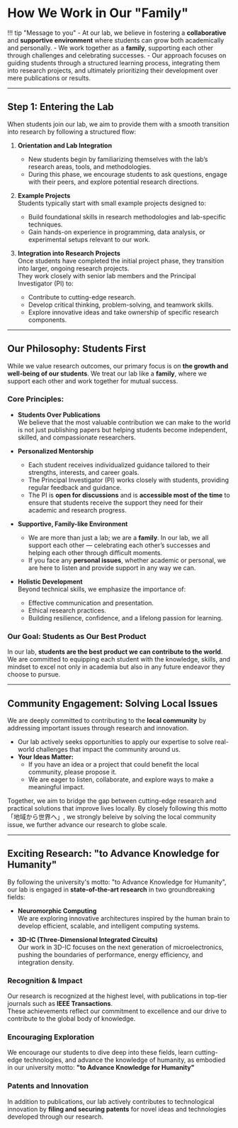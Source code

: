 # How We Work in Our "Family"

!!! tip "Message to you"
    - At our lab, we believe in fostering a **collaborative** and **supportive environment** where students can grow both academically and personally. 
    - We work together as a **family**, supporting each other through challenges and celebrating successes. 
    - Our approach focuses on guiding students through a structured learning process, integrating them into research projects, and ultimately prioritizing their development over mere publications or results.

---

## Step 1: Entering the Lab

When students join our lab, we aim to provide them with a smooth transition into research by following a structured flow:

1. **Orientation and Lab Integration**  
    - New students begin by familiarizing themselves with the lab’s research areas, tools, and methodologies.  
    - During this phase, we encourage students to ask questions, engage with their peers, and explore potential research directions.

2. **Example Projects**  
   Students typically start with small example projects designed to:
    - Build foundational skills in research methodologies and lab-specific techniques.
    - Gain hands-on experience in programming, data analysis, or experimental setups relevant to our work.
   
3. **Integration into Research Projects**  
   Once students have completed the initial project phase, they transition into larger, ongoing research projects.  
   They work closely with senior lab members and the Principal Investigator (PI) to:
    - Contribute to cutting-edge research.
    - Develop critical thinking, problem-solving, and teamwork skills.
    - Explore innovative ideas and take ownership of specific research components.

---

## Our Philosophy: Students First

While we value research outcomes, our primary focus is on **the growth and well-being of our students**. We treat our lab like a **family**, where we support each other and work together for mutual success.

### Core Principles:

- **Students Over Publications**  
  We believe that the most valuable contribution we can make to the world is not just publishing papers but helping students become independent, skilled, and compassionate researchers.

- **Personalized Mentorship**  
    - Each student receives individualized guidance tailored to their strengths, interests, and career goals.  
    - The Principal Investigator (PI) works closely with students, providing regular feedback and guidance. 
    - The PI is **open for discussions** and is **accessible most of the time** to ensure that students receive the support they need for their academic and research progress.

- **Supportive, Family-like Environment**  
    - We are more than just a lab; we are a **family**. In our lab, we all support each other — celebrating each other’s successes and helping each other through difficult moments.  
    - If you face any **personal issues**, whether academic or personal, we are here to listen and provide support in any way we can.

- **Holistic Development**  
  Beyond technical skills, we emphasize the importance of:
    - Effective communication and presentation.
    - Ethical research practices.
    - Building resilience, confidence, and a lifelong passion for learning.

### Our Goal: Students as Our Best Product

In our lab, **students are the best product we can contribute to the world**.  
We are committed to equipping each student with the knowledge, skills, and mindset to excel not only in academia but also in any future endeavor they choose to pursue.

---

## Community Engagement: Solving Local Issues

We are deeply committed to contributing to the **local community** by addressing important issues through research and innovation.  

- Our lab actively seeks opportunities to apply our expertise to solve real-world challenges that impact the community around us.  
- **Your Ideas Matter:**  
    - If you have an idea or a project that could benefit the local community, please propose it.  
    - We are eager to listen, collaborate, and explore ways to make a meaningful impact.

Together, we aim to bridge the gap between cutting-edge research and practical solutions that improve lives locally. By closely following this motto「地域から世界へ」, we strongly beleive by solving the local community issue, we further advance our research to globe scale.

---

## Exciting Research: "to Advance Knowledge for Humanity"

By following the university's motto: "to Advance Knowledge for Humanity", our lab is engaged in **state-of-the-art research** in two groundbreaking fields:

- **Neuromorphic Computing**  
  We are exploring innovative architectures inspired by the human brain to develop efficient, scalable, and intelligent computing systems.

- **3D-IC (Three-Dimensional Integrated Circuits)**  
  Our work in 3D-IC focuses on the next generation of microelectronics, pushing the boundaries of performance, energy efficiency, and integration density.

### Recognition & Impact
  Our research is recognized at the highest level, with publications in top-tier journals such as **IEEE Transactions**.  
  These achievements reflect our commitment to excellence and our drive to contribute to the global body of knowledge.

### Encouraging Exploration
  We encourage our students to dive deep into these fields, learn cutting-edge technologies, and advance the knowledge of humanity, as embodied in our university motto: **"to Advance Knowledge for Humanity"**

### Patents and Innovation
In addition to publications, our lab actively contributes to technological innovation by **filing and securing patents** for novel ideas and technologies developed through our research.
